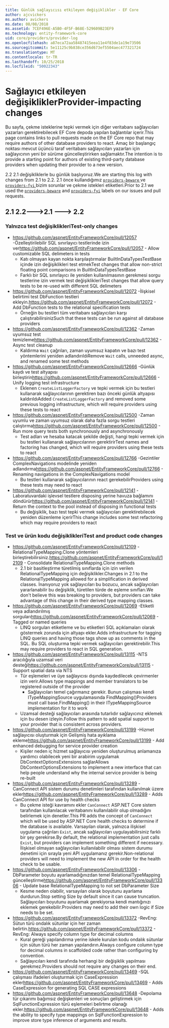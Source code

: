 ```yaml
---
title: Günlük sağlayıcısı etkileyen değişiklikler - EF Core
author: ajcvickers
ms.author: avickers
ms.date: 08/08/2018
ms.assetid: 7CEF496E-A5B0-4F5F-B68E-529609B23EF9
ms.technology: entity-framework-core
uid: core/providers/provider-log
ms.openlocfilehash: a87eca72aa58487415eea11e4f83de1a19e73506
ms.sourcegitcommit: 5e11125c9b838ce356d673ef5504aec477321724
ms.translationtype: MT
ms.contentlocale: tr-TR
ms.lasthandoff: 10/25/2018
ms.locfileid: "50022343"
---
```

# <a name="provider-impacting-changes"></a><span data-ttu-id="13d79-102">Sağlayıcı etkileyen değişiklikler</span><span class="sxs-lookup"><span data-stu-id="13d79-102">Provider-impacting changes</span></span>

<span data-ttu-id="13d79-103">Bu sayfa, çekme isteklerine tepki vermek için diğer veritabanı sağlayıcıları yazarları gerektirebilecek EF Core depoda yapılan bağlantılar içerir.</span><span class="sxs-lookup"><span data-stu-id="13d79-103">This page contains links to pull requests made on the EF Core repo that may require authors of other database providers to react.</span></span> <span data-ttu-id="13d79-104">Amaç bir başlangıç noktası mevcut üçüncü taraf veritabanı sağlayıcıları yazarları için sağlayıcının yeni bir sürüme güncelleştirirken sağlamaktır.</span><span class="sxs-lookup"><span data-stu-id="13d79-104">The intention is to provide a starting point for authors of existing third-party database providers when updating their provider to a new version.</span></span>

<span data-ttu-id="13d79-105">2.2 2.1 değişikliklerle bu günlük başlıyoruz.</span><span class="sxs-lookup"><span data-stu-id="13d79-105">We are starting this log with changes from 2.1 to 2.2.</span></span> <span data-ttu-id="13d79-106">2.1 önce kullandığımız [ `providers-beware` ](https://github.com/aspnet/EntityFrameworkCore/labels/providers-beware) ve [ `providers-fyi` ](https://github.com/aspnet/EntityFrameworkCore/labels/providers-fyi) bizim sorunlar ve çekme istekleri etiketleri.</span><span class="sxs-lookup"><span data-stu-id="13d79-106">Prior to 2.1 we used the [`providers-beware`](https://github.com/aspnet/EntityFrameworkCore/labels/providers-beware) and [`providers-fyi`](https://github.com/aspnet/EntityFrameworkCore/labels/providers-fyi) labels on our issues and pull requests.</span></span>

## <a name="21-----22"></a><span data-ttu-id="13d79-107">2.1 2.2---></span><span class="sxs-lookup"><span data-stu-id="13d79-107">2.1 ---> 2.2</span></span>

### <a name="test-only-changes"></a><span data-ttu-id="13d79-108">Yalnızca test değişiklikleri</span><span class="sxs-lookup"><span data-stu-id="13d79-108">Test-only changes</span></span>

* <span data-ttu-id="13d79-109">https://github.com/aspnet/EntityFrameworkCore/pull/12057 -Özelleştirilebilir SQL sınırlayıcı testlerinde izin ver</span><span class="sxs-lookup"><span data-stu-id="13d79-109">https://github.com/aspnet/EntityFrameworkCore/pull/12057 - Allow customizable SQL delimeters in tests</span></span>
  * <span data-ttu-id="13d79-110">Katı olmayan kayan nokta karşılaştırmalar BuiltInDataTypesTestBase içinde izin değişiklikleri test etmek</span><span class="sxs-lookup"><span data-stu-id="13d79-110">Test changes that allow non-strict floating point comparisons in BuiltInDataTypesTestBase</span></span>
  * <span data-ttu-id="13d79-111">Farklı bir SQL sınırlayıcı ile yeniden kullanılmasının gerekmesi sorgu testlerine izin vermek test değişiklikleri</span><span class="sxs-lookup"><span data-stu-id="13d79-111">Test changes that allow query tests to be re-used with different SQL delimeters</span></span>
* <span data-ttu-id="13d79-112">https://github.com/aspnet/EntityFrameworkCore/pull/12072 -İlişkisel belirtimi test DbFunction testleri ekleyin.</span><span class="sxs-lookup"><span data-stu-id="13d79-112">https://github.com/aspnet/EntityFrameworkCore/pull/12072 - Add DbFunction tests to the relational specification tests</span></span>
  * <span data-ttu-id="13d79-113">Örneğin bu testleri tüm veritabanı sağlayıcıları karşı çalıştırabilirsiniz</span><span class="sxs-lookup"><span data-stu-id="13d79-113">Such that these tests can be run against all database providers</span></span>
* <span data-ttu-id="13d79-114">https://github.com/aspnet/EntityFrameworkCore/pull/12362 -Zaman uyumsuz test temizleme</span><span class="sxs-lookup"><span data-stu-id="13d79-114">https://github.com/aspnet/EntityFrameworkCore/pull/12362 - Async test cleanup</span></span>
  * <span data-ttu-id="13d79-115">Kaldırma `Wait` çağrıları, zaman uyumsuz kapatın ve bazı test yöntemlerini yeniden adlandırıldı</span><span class="sxs-lookup"><span data-stu-id="13d79-115">Remove `Wait` calls, unneeded async, and renamed some test methods</span></span>
* <span data-ttu-id="13d79-116">https://github.com/aspnet/EntityFrameworkCore/pull/12666 -Günlük kaydı ve test altyapısı birleştirin</span><span class="sxs-lookup"><span data-stu-id="13d79-116">https://github.com/aspnet/EntityFrameworkCore/pull/12666 - Unify logging test infrastructure</span></span>
  * <span data-ttu-id="13d79-117">Eklenen `CreateListLoggerFactory` ve tepki vermek için bu testleri kullanarak sağlayıcılarının gerektiren bazı önceki günlük altyapısı kaldırıldı</span><span class="sxs-lookup"><span data-stu-id="13d79-117">Added `CreateListLoggerFactory` and removed some previous logging infrastructure, which will require providers using these tests to react</span></span>
* <span data-ttu-id="13d79-118">https://github.com/aspnet/EntityFrameworkCore/pull/12500 -Zaman uyumlu ve zaman uyumsuz olarak daha fazla sorgu testleri çalıştırma</span><span class="sxs-lookup"><span data-stu-id="13d79-118">https://github.com/aspnet/EntityFrameworkCore/pull/12500 - Run more query tests both synchronously and asynchronously</span></span>
  * <span data-ttu-id="13d79-119">Test adları ve hesaba katacak şekilde değişti, hangi tepki vermek için bu testleri kullanarak sağlayıcılarının gerektirir</span><span class="sxs-lookup"><span data-stu-id="13d79-119">Test names and factoring has changed, which will require providers using these tests to react</span></span>
* <span data-ttu-id="13d79-120">https://github.com/aspnet/EntityFrameworkCore/pull/12766 -Gezintiler ComplexNavigations modelinde yeniden adlandırma</span><span class="sxs-lookup"><span data-stu-id="13d79-120">https://github.com/aspnet/EntityFrameworkCore/pull/12766 - Renaming navigations in the ComplexNavigations model</span></span>
  * <span data-ttu-id="13d79-121">Bu testleri kullanarak sağlayıcılarının react gerekebilir</span><span class="sxs-lookup"><span data-stu-id="13d79-121">Providers using these tests may need to react</span></span>
* <span data-ttu-id="13d79-122">https://github.com/aspnet/EntityFrameworkCore/pull/12141 -Laboratuvardaki işlevsel testlere disposing yerine havuza bağlamını döndürür</span><span class="sxs-lookup"><span data-stu-id="13d79-122">https://github.com/aspnet/EntityFrameworkCore/pull/12141 - Return the context to the pool instead of disposing in functional tests</span></span>
  * <span data-ttu-id="13d79-123">Bu değişiklik, bazı test tepki vermek sağlayıcıları gerektirebilecek yeniden düzenleme içerir</span><span class="sxs-lookup"><span data-stu-id="13d79-123">This change includes some test refactoring which may require providers to react</span></span>


### <a name="test-and-product-code-changes"></a><span data-ttu-id="13d79-124">Test ve ürün kodu değişiklikleri</span><span class="sxs-lookup"><span data-stu-id="13d79-124">Test and product code changes</span></span>

* <span data-ttu-id="13d79-125">https://github.com/aspnet/EntityFrameworkCore/pull/12109 -RelationalTypeMapping.Clone yöntemleri birleştirebilirsiniz.</span><span class="sxs-lookup"><span data-stu-id="13d79-125">https://github.com/aspnet/EntityFrameworkCore/pull/12109 - Consolidate RelationalTypeMapping.Clone methods</span></span>
  * <span data-ttu-id="13d79-126">2.1 bir basitleştirme türetilmiş sınıflarda için izin verilen RelationalTypeMapping için değişiklikler.</span><span class="sxs-lookup"><span data-stu-id="13d79-126">Changes in 2.1 to the RelationalTypeMapping allowed for a simplification in derived classes.</span></span> <span data-ttu-id="13d79-127">İnanıyoruz yok sağlayıcıları bu bozucu, ancak sağlayıcıları yararlanabilir bu değişiklik, türetilen türde de eşleme sınıfları.</span><span class="sxs-lookup"><span data-stu-id="13d79-127">We don't believe this was breaking to providers, but providers can take advantage of this change in their derived type mapping classes.</span></span>
* <span data-ttu-id="13d79-128">https://github.com/aspnet/EntityFrameworkCore/pull/12069 -Etiketli veya adlandırılmış sorguları</span><span class="sxs-lookup"><span data-stu-id="13d79-128">https://github.com/aspnet/EntityFrameworkCore/pull/12069 - Tagged or named queries</span></span>
  * <span data-ttu-id="13d79-129">LINQ sorguları etiketleme ve bu etiketleri SQL açıklamaları olarak göstermek zorunda için altyapı ekler.</span><span class="sxs-lookup"><span data-stu-id="13d79-129">Adds infrastructure for tagging LINQ queries and having those tags show up as comments in the SQL.</span></span> <span data-ttu-id="13d79-130">Bu SQL oluşturma tepki vermek sağlayıcıları gerektirebilir.</span><span class="sxs-lookup"><span data-stu-id="13d79-130">This may require providers to react in SQL generation.</span></span>
* <span data-ttu-id="13d79-131">https://github.com/aspnet/EntityFrameworkCore/pull/13115 -NTS aracılığıyla uzamsal veri desteği</span><span class="sxs-lookup"><span data-stu-id="13d79-131">https://github.com/aspnet/EntityFrameworkCore/pull/13115 - Support spatial data via NTS</span></span>
  * <span data-ttu-id="13d79-132">Tür eşlemeleri ve üye sağlayıcısı dışında kaydedilecek çevirmenler izin verir.</span><span class="sxs-lookup"><span data-stu-id="13d79-132">Allows type mappings and member translators to be registered outside of the provider</span></span>
    * <span data-ttu-id="13d79-133">Sağlayıcıları temel çağırmanız gerekir. Bunun çalışması kendi ITypeMappingSource uygulamasında FindMapping()</span><span class="sxs-lookup"><span data-stu-id="13d79-133">Providers must call base.FindMapping() in their ITypeMappingSource implementation for it to work</span></span>
  * <span data-ttu-id="13d79-134">Uzamsal desteği sağlayıcıları arasında tutarlıdır sağlayıcınız eklemek için bu desen izleyin.</span><span class="sxs-lookup"><span data-stu-id="13d79-134">Follow this pattern to add spatial support to your provider that is consistent across providers.</span></span>
* <span data-ttu-id="13d79-135">https://github.com/aspnet/EntityFrameworkCore/pull/13199 -Hizmet sağlayıcısı oluşturmak için Gelişmiş hata ayıklama ekleme</span><span class="sxs-lookup"><span data-stu-id="13d79-135">https://github.com/aspnet/EntityFrameworkCore/pull/13199 - Add enhanced debugging for service provider creation</span></span>
  * <span data-ttu-id="13d79-136">Kişiler neden iç hizmet sağlayıcısı yeniden oluşturulmuş anlamanıza yardımcı olabilecek yeni bir arabirim uygulamak DbContextOptionsExtensions sağlar</span><span class="sxs-lookup"><span data-stu-id="13d79-136">Allows DbContextOptionsExtensions to implement a new interface that can help people understand why the internal service provider is being re-built</span></span>
* <span data-ttu-id="13d79-137">https://github.com/aspnet/EntityFrameworkCore/pull/13289 -CanConnect API sistem durumu denetimleri tarafından kullanılmak üzere ekler</span><span class="sxs-lookup"><span data-stu-id="13d79-137">https://github.com/aspnet/EntityFrameworkCore/pull/13289 - Adds CanConnect API for use by health checks</span></span>
  * <span data-ttu-id="13d79-138">Bu çekme isteği kavramını ekler `CanConnect` ASP.NET Core sistem tarafından kullanılacak veritabanını kullanılabilir olup olmadığını belirlemek için denetler.</span><span class="sxs-lookup"><span data-stu-id="13d79-138">This PR adds the concept of `CanConnect` which will be used by ASP.NET Core health checks to determine if the database is available.</span></span> <span data-ttu-id="13d79-139">Varsayılan olarak, yalnızca ilişkisel uygulama çağrıları `Exist`, ancak sağlayıcıları uygulayabilirsiniz farklı bir şey gerekirse.</span><span class="sxs-lookup"><span data-stu-id="13d79-139">By default, the relational implementation just calls `Exist`, but providers can implement something different if necessary.</span></span> <span data-ttu-id="13d79-140">İlişkisel olmayan sağlayıcıları kullanılabilir olması sistem durumu denetimi için sırayla yeni API uygulamanız gerekir.</span><span class="sxs-lookup"><span data-stu-id="13d79-140">Non-relational providers will need to implement the new API in order for the health check to be usable.</span></span>
* <span data-ttu-id="13d79-141">https://github.com/aspnet/EntityFrameworkCore/pull/13306 -DbParameter boyutu ayarlamadığınızdan temel RelationalTypeMapping güncelleştirme</span><span class="sxs-lookup"><span data-stu-id="13d79-141">https://github.com/aspnet/EntityFrameworkCore/pull/13306 - Update base RelationalTypeMapping to not set DbParameter Size</span></span>
  * <span data-ttu-id="13d79-142">Kesme neden olabilir, varsayılan olarak boyutunu ayarlama durdurun.</span><span class="sxs-lookup"><span data-stu-id="13d79-142">Stop setting Size by default since it can cause truncation.</span></span> <span data-ttu-id="13d79-143">Sağlayıcıları boyutunu ayarlamak gerekiyorsa kendi mantığınızı eklemek gerekebilir.</span><span class="sxs-lookup"><span data-stu-id="13d79-143">Providers may need to add their own logic if Size needs to be set.</span></span>
* <span data-ttu-id="13d79-144">https://github.com/aspnet/EntityFrameworkCore/pull/13372 -RevEng: Sütun türü ondalık sütunlar için her zaman belirtin.</span><span class="sxs-lookup"><span data-stu-id="13d79-144">https://github.com/aspnet/EntityFrameworkCore/pull/13372 - RevEng: Always specify column type for decimal columns</span></span>
  * <span data-ttu-id="13d79-145">Kural gereği yapılandırma yerine iskele kurulan kodu ondalık sütunlar için sütun türü her zaman yapılandırın.</span><span class="sxs-lookup"><span data-stu-id="13d79-145">Always configure column type for decimal columns in scaffolded code rather than configuring by convention.</span></span>
  * <span data-ttu-id="13d79-146">Sağlayıcıları kendi tarafında herhangi bir değişiklik yapılması gerekmez.</span><span class="sxs-lookup"><span data-stu-id="13d79-146">Providers should not require any changes on their end.</span></span>
* <span data-ttu-id="13d79-147">https://github.com/aspnet/EntityFrameworkCore/pull/13469 -SQL çalışması ifadeleri oluşturmak için CaseExpression ekler</span><span class="sxs-lookup"><span data-stu-id="13d79-147">https://github.com/aspnet/EntityFrameworkCore/pull/13469 - Adds CaseExpression for generating SQL CASE expressions</span></span>
* <span data-ttu-id="13d79-148">https://github.com/aspnet/EntityFrameworkCore/pull/13648 -Depolama tür çıkarımı bağımsız değişkenleri ve sonuçları geliştirmek için SqlFunctionExpression türü eşlemeleri belirtme olanağı ekler.</span><span class="sxs-lookup"><span data-stu-id="13d79-148">https://github.com/aspnet/EntityFrameworkCore/pull/13648 - Adds the ability to specify type mappings on SqlFunctionExpression to improve store type inference of arguments and results.</span></span>

